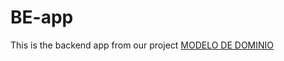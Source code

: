 # BE-app
This is the backend app from our project
[MODELO DE DOMINIO](https://app.diagrams.net/#G1CbL1amhzWdO4Q_SigsjlzUsf7KscJk_t#%7B"pageId"%3A"KFOGIdaJm5DWyXvSNqt7"%7D)
